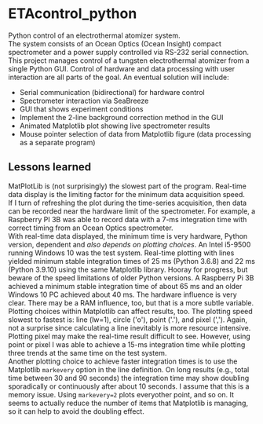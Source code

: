 # ETAcontrol_python
Python control of an electrothermal atomizer system.  
The system consists of an Ocean Optics (Ocean Insight) compact spectrometer and a power supply controlled via RS-232 serial connection.  
This project manages control of a tungsten electrothermal atomizer from a single Python GUI.  Control of hardware and data processing with user interaction are all parts of the goal.  An eventual solution will include:  
  * Serial communication (bidirectional) for hardware control  
  * Spectrometer interaction via SeaBreeze  
  * GUI that shows experiment conditions  
  * Implement the 2-line background correction method in the GUI  
  * Animated Matplotlib plot showing live spectrometer results  
  * Mouse pointer selection of data from Matplotlib figure (data processing as a separate program)  
 
## Lessons learned  
MatPlotLib is (not surprisingly) the slowest part of the program.  Real-time data display is the limiting factor for the minimum data acquisition speed.  
If I turn of refreshing the plot during the time-series acquisition, then data can be recorded near the hardware limit of the spectrometer.  For example, a Raspberry PI 3B was able to record data with a 7-ms integration time with correct timing from an Ocean Optics spectrometer.  
With real-time data displayed, the minimum time is very hardware, Python version, dependent and *also depends on plotting choices*.  An Intel i5-9500 running Windows 10 was the test system.  Real-time plotting with lines yielded minimum stable integration times of 25 ms (Python 3.6.8) and 22 ms (Python 3.9.10) using the same Matplotlib library.  Hooray for progress, but beware of the speed limitations of older Python versions.  A Raspberry Pi 3B achieved a minimum stable integration time of about 65 ms and an older Windows 10 PC achieved about 40 ms.  The hardware influence is very clear.  There may be a RAM influence, too, but that is a more subtle variable.  
Plotting choices within Matplotlib can affect results, too.  The plotting speed slowest to fastest is:  line (lw=1), circle ('o'), point ('.'), and pixel (',').  Again, not a surprise since calculating a line inevitably is more resource intensive.  Plotting pixel may make the real-time result difficult to see.  However, using point or pixel I was able to achieve a 15-ms integration time while plotting three trends at the same time on the test system.  
Another plotting choice to achieve faster integration times is to use the Matplotlib `markevery` option in the line definition.  On long results (e.g., total time between 30 and 90 seconds) the integration time may show doubling sporadically or continuously after about 10 seconds.  I assume that this is a memory issue.  Using `markevery=2` plots everyother point, and so on.  It seems to actually reduce the number of items that Matplotlib is managing, so it can help to avoid the doubling effect.  

